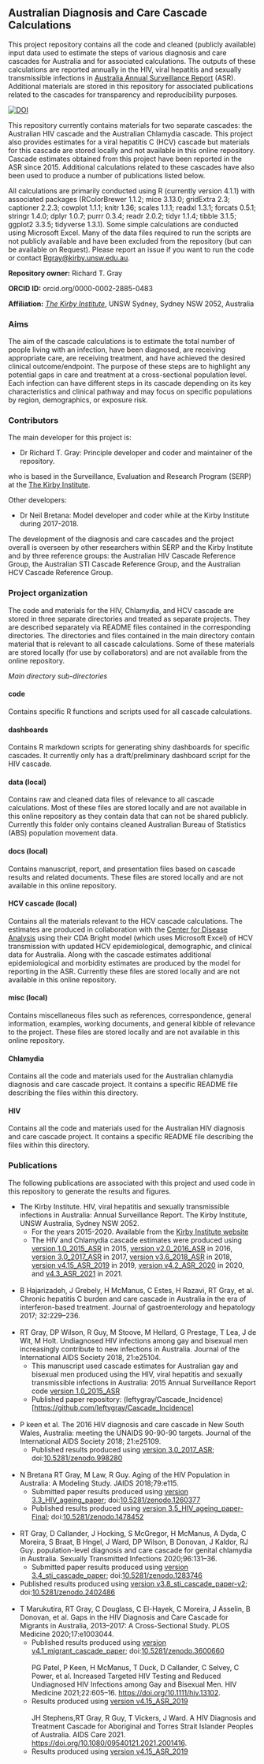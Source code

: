 ## Australian Diagnosis and Care Cascade Calculations

This project repository contains all the code and cleaned (publicly available) input data used to estimate the steps of various diagnosis and care cascades for Australia and for associated calculations. The outputs of these calculations are reported annually in the HIV, viral hepatitis and sexually transmissible infections in [Australia Annual Surveillance Report](https://kirby.unsw.edu.au/report-type/annual-surveillance-reports) (ASR). Additional materials are stored in this repository for associated publications related to the cascades for transparency and reproducibility purposes.  

[![DOI](https://zenodo.org/badge/DOI/10.5281/zenodo.998279.svg)](https://doi.org/10.5281/zenodo.998279)

This repository currently contains materials for two separate cascades: the Australian HIV cascade and the Australian Chlamydia cascade. This project also provides estimates for a viral hepatitis C (HCV) cascade but materials for this cascade are stored locally and not available in this online repository. Cascade estimates obtained from this project have been reported in the ASR since 2015. Additional calculations related to these cascades have also been used to produce a number of publications listed below. 

All calculations are primarily conducted using R (currently version 4.1.1) with associated packages (RColorBrewer 1.1.2; mice 3.13.0; gridExtra 2.3; captioner 2.2.3; cowplot 1.1.1; knitr 1.36; scales 1.1.1; readxl 1.3.1; forcats 0.5.1; stringr 1.4.0; dplyr 1.0.7; purrr 0.3.4; readr 2.0.2; tidyr 1.1.4; tibble 3.1.5; ggplot2 3.3.5; tidyverse 1.3.1). Some simple calculations are conducted using Microsoft Excel. Many of the data files required to run the scripts are not publicly available and have been excluded from the repository (but can be available on Request). Please report an issue if you want to run the code or contact Rgray@kirby.unsw.edu.au. 

**Repository owner:** Richard T. Gray 

**ORCID ID:** orcid.org/0000-0002-2885-0483

**Affiliation:** [_The Kirby Institute_](https://kirby.unsw.edu.au/), UNSW Sydney, Sydney NSW 2052, Australia

### Aims ###

The aim of the cascade calculations is to estimate the total number of people living with an infection, have been diagnosed, are receiving appropriate care, are receiving treatment, and have achieved the desired clinical outcome/endpoint. The purpose of these steps are to highlight any potential gaps in care and treatment at a cross-sectional population level. Each infection can have different steps in its cascade depending on its key characteristics and clinical pathway and may focus on specific populations by region, demographics, or exposure risk. 

### Contributors ###

The main developer for this project is:

- Dr Richard T. Gray: Principle developer and coder and maintainer of the repository.

who is based in the Surveillance, Evaluation and Research Program (SERP) at the [The Kirby Institute](https://kirby.unsw.edu.au/). 

Other developers:

- Dr Neil Bretana: Model developer and coder while at the Kirby Institute during 2017-2018. 

The development of the diagnosis and care cascades and the project overall is overseen by other researchers within SERP and the Kirby Institute and by three reference groups: the Australian HIV Cascade Reference Group, the Australian STI Cascade Reference Group, and the Australian HCV Cascade Reference Group.

### Project organization ###

The code and materials for the HIV, Chlamydia, and HCV cascade are stored in three separate directories and treated as separate projects. They are described separately via README files contained in the corresponding directories. The directories and files contained in the main directory contain material that is relevant to all cascade calculations. Some of these materials are stored locally (for use by collaborators) and are not available from the online repository. 

_Main directory sub-directories_ 

#### code ####

Contains specific R functions and scripts used for all cascade calculations.  

#### dashboards ####

Contains R markdown scripts for generating shiny dashboards for specific cascades. It currently only has a draft/preliminary dashboard script for the HIV cascade.

#### data (local) ####

Contains raw and cleaned data files of relevance to all cascade calculations. Most of these files are stored locally and are not available in this online repository as they contain data that can not be shared publicly. Currently this folder only contains cleaned Australian Bureau of Statistics (ABS) population movement data. 

#### docs (local) ####

Contains manuscript, report, and presentation files based on cascade results and related documents. These files are stored locally and are not available in this online repository. 

#### HCV cascade (local) ####

Contains all the materials relevant to the HCV cascade calculations. The estimates are produced in collaboration with the [Center for Disease Analysis](http://centerforda.com/) using their CDA Bright model (which uses Microsoft Excel) of HCV transmission with updated HCV epidemiological, demographic, and clinical data for Australia. Along with the cascade estimates additional epidemiological and morbidity estimates are produced by the model for reporting in the ASR. Currently these files are stored locally and are not available in this online repository.

#### misc (local) ####

Contains miscellaneous files such as references, correspondence, general information, examples, working documents, and general kibble of relevance to the project. These files are stored locally and are not available in this online repository. 

#### Chlamydia ####

Contains all the code and materials used for the Australian chlamydia diagnosis and care cascade project. It contains a specific README file describing the files within this directory. 

#### HIV #####

Contains all the code and materials used for the Australian HIV diagnosis and care cascade project. It contains a specific README file describing the files within this directory. 

### Publications ###

The following publications are associated with this project and used code in this repository to generate the results and figures. 

- The Kirby Institute. HIV, viral hepatitis and sexually transmissible infections in Australia: Annual Surveillance Report. The Kirby Institute, UNSW Australia, Sydney NSW 2052.
	- For the years 2015-2020. Available from the [Kirby Institute website](https://kirby.unsw.edu.au/report-type/annual-surveillance-reports)
	- The HIV and Chlamydia cascade estimates were produced using [version 1.0_2015_ASR](https://github.com/leftygray/Cascade_calculations/releases/tag/v1.0_2015_ASR) in 2015, [version v2.0_2016_ASR](https://github.com/leftygray/Cascade_calculations/releases/tag/v2.0_2016_ASR) in 2016, [version 3.0_2017_ASR](https://github.com/leftygray/Cascade_calculations/releases/tag/v3.0_2017_ASR) in 2017, [version v3.6_2018_ASR](https://github.com/leftygray/Cascade_calculations/releases/tag/v3.6_2018_ASR) in 2018, [version v4.15_ASR_2019](https://github.com/leftygray/Cascade_calculations/releases/tag/v4.15_ASR_2019) in 2019, [version v4.2_ASR_2020](https://github.com/leftygray/Cascade_calculations/releases/tag/v4.2_ASR_2020) in 2020, and [v4.3_ASR_2021](https://github.com/leftygray/Cascade_calculations/releases/tag/v4.3_ASR_2021) in 2021. 
<br></br>
- B Hajarizadeh, J Grebely, H McManus, C Estes, H Razavi, RT Gray, et al. Chronic hepatitis C burden and care cascade in Australia in the era of interferon-based treatment. Journal of gastroenterology and hepatology 2017; 32:229–236.
<br></br>
- RT Gray, DP Wilson, R Guy, M Stoove, M Hellard, G Prestage, T Lea, J de Wit, M Holt. Undiagnosed HIV infections among gay and bisexual men increasingly contribute to new infections in Australia. Journal of the International AIDS Society 2018, 21:e25104.
    - This manuscript used cascade estimates for Australian gay and bisexual men produced using the HIV, viral hepatitis and sexually transmissible infections in Australia: 2015 Annual Surveillance Report code [version 1.0_2015_ASR](https://github.com/leftygray/Cascade_calculations/releases/tag/v1.0_2015_ASR)
    - Published paper repository: (leftygray/Cascade_Incidence)[https://github.com/leftygray/Cascade_Incidence]
<br></br>
- P keen et al. The 2016 HIV diagnosis and care cascade in New South Wales, Australia: meeting the UNAIDS 90-90-90 targets. Journal of the International AIDS Society 2018; 21:e25109.
	- Published results produced using [version 3.0_2017_ASR](https://github.com/leftygray/Cascade_calculations/releases/tag/v3.0_2017_ASR); doi:[10.5281/zenodo.998280](http://doi.org/10.5281/zenodo.998280)
<br></br>
- N Bretana RT Gray, M Law, R Guy. Aging of the HIV Population in Australia: A Modeling Study. JAIDS 2018;79:e115. 
    - Submitted paper results produced using [version 3.3_HIV_ageing_paper](https://github.com/leftygray/Cascade_calculations/releases/tag/v3.3_HIV_ageing_paper); doi:[10.5281/zenodo.1260377](http://doi.org/10.5281/zenodo.1260377)
    - Published results produced using [version 3.5_HIV_ageing_paper-Final](https://github.com/leftygray/Cascade_calculations/releases/tag/v3.5_HIV_ageing_paper-Final); doi:[10.5281/zenodo.1478452](https://doi.org/10.5281/zenodo.1478452)
<br></br>
- RT Gray, D Callander, J Hocking, S McGregor, H McManus, A Dyda, C Moreira, S Braat, B Hngel, J Ward, DP Wilson, B Donovan, J Kaldor, RJ Guy. population-level diagnosis and care cascade for genital chlamydia in Australia. Sexually Transmitted Infections 2020;96:131–36.
    - Submitted paper results produced using [version 3.4_sti_cascade_paper](https://github.com/leftygray/Cascade_calculations/releases/tag/v3.4_sti_cascade_paper); doi:[10.5281/zenodo.1283746](http://doi.org/10.5281/zenodo.998280)
- Published results produced using [version v3.8_sti_cascade_paper-v2](https://github.com/leftygray/Cascade_calculations/releases/tag/v3.8_sti_cascade_paper-v2); doi:[10.5281/zenodo.2402486](http://doi.org/10.5281/zenodo.2402486)
<br></br>
- T Marukutira, RT Gray, C Douglass, C El-Hayek, C Moreira, J Asselin, B Donovan, et al. Gaps in the HIV Diagnosis and Care Cascade for Migrants in Australia, 2013–2017: A Cross-Sectional Study. PLOS Medicine 2020;17:e1003044. 
    - Published results produced using [version v4.1_migrant_cascade_paper](https://github.com/leftygray/Cascade_calculations/releases/tag/v4.1_migrant_cascade_paper); doi:[10.5281/zenodo.3600660](http://doi.org/10.5281/zenodo.3600660)
<br></br>
PG Patel, P Keen, H McManus, T Duck, D Callander, C Selvey, C Power, et al. Increased Targeted HIV Testing and Reduced Undiagnosed HIV Infections among Gay and Bisexual Men. HIV Medicine 2021;22:605–16. https://doi.org/10.1111/hiv.13102.
    - Results produced using [version v4.15_ASR_2019](https://github.com/leftygray/Cascade_calculations/releases/tag/v4.15_ASR_2019) 
<br></br>
JH Stephens,RT Gray, R Guy, T Vickers, J Ward. A HIV Diagnosis and Treatment Cascade for Aboriginal and Torres Strait Islander Peoples of Australia. AIDS Care 2021. https://doi.org/10.1080/09540121.2021.2001416.
    - Results produced using [version v4.15_ASR_2019](https://github.com/leftygray/Cascade_calculations/releases/tag/v4.15_ASR_2019) 

